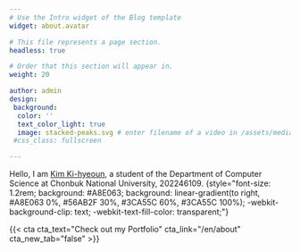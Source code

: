 ```yaml
---
# Use the Intro widget of the Blog template
widget: about.avatar

# This file represents a page section.
headless: true

# Order that this section will appear in.
weight: 20

author: admin
design:
 background:
  color: ''
  text_color_light: true
  image: stacked-peaks.svg # enter filename of a video in /assets/media
 #css_class: fullscreen

---
```


Hello, I am [Kim Ki-hyeoun](/en/about), a student of the Department of Computer Science at Chonbuk National University, 202246109.
{style="font-size: 1.2rem; background: #A8E063; background: linear-gradient(to right, #A8E063 0%, #56AB2F 30%, #3CA55C 60%, #3CA55C 100%); -webkit-background-clip: text; -webkit-text-fill-color: transparent;"}

<div style="display: flex; justify-content: center;">
   {{< cta cta_text="Check out my Portfolio" cta_link="/en/about" cta_new_tab="false" >}}
</div>


